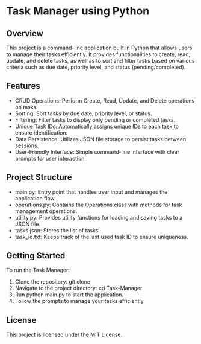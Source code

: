 # Task Manager using Python
## Overview
This project is a command-line application built in Python that allows users to manage their tasks efficiently. It provides functionalities to create, read, update, and delete tasks, as well as to sort and filter tasks based on various criteria such as due date, priority level, and status (pending/completed).

## Features
* CRUD Operations: Perform Create, Read, Update, and Delete operations on tasks.
* Sorting: Sort tasks by due date, priority level, or status.
* Filtering: Filter tasks to display only pending or completed tasks.
* Unique Task IDs: Automatically assigns unique IDs to each task to ensure identification.
* Data Persistence: Utilizes JSON file storage to persist tasks between sessions.
* User-Friendly Interface: Simple command-line interface with clear prompts for user interaction.

## Project Structure
- main.py: Entry point that handles user input and manages the application flow.
- operations.py: Contains the Operations class with methods for task management operations.
- utility.py: Provides utility functions for loading and saving tasks to a JSON file.
- tasks.json: Stores the list of tasks.
- task_id.txt: Keeps track of the last used task ID to ensure uniqueness.

## Getting Started
To run the Task Manager:
1. Clone the repository: git clone
2. Navigate to the project directory: cd Task-Manager
3. Run python main.py to start the application.
4. Follow the prompts to manage your tasks efficiently.

## License
This project is licensed under the MIT License.


